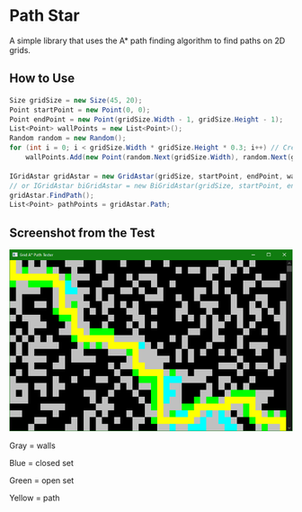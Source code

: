 # Path Star

A simple library that uses the A* path finding algorithm to find paths on 2D grids.

## How to Use

```cs
Size gridSize = new Size(45, 20);
Point startPoint = new Point(0, 0);
Point endPoint = new Point(gridSize.Width - 1, gridSize.Height - 1);
List<Point> wallPoints = new List<Point>();
Random random = new Random();
for (int i = 0; i < gridSize.Width * gridSize.Height * 0.3; i++) // Create random walls points.
    wallPoints.Add(new Point(random.Next(gridSize.Width), random.Next(gridSize.Height)));

IGridAstar gridAstar = new GridAstar(gridSize, startPoint, endPoint, wallPoints);
// or IGridAstar biGridAstar = new BiGridAstar(gridSize, startPoint, endPoint, wallPoints);
gridAstar.FindPath();
List<Point> pathPoints = gridAstar.Path;
```

## Screenshot from the Test

![Screenshot](media/Screenshot.png)

Gray = walls

Blue = closed set

Green = open set

Yellow = path
